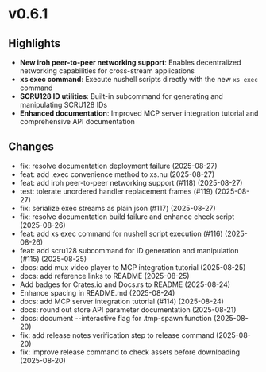# v0.6.1

## Highlights

- **New iroh peer-to-peer networking support**: Enables decentralized networking capabilities for cross-stream applications
- **xs exec command**: Execute nushell scripts directly with the new `xs exec` command
- **SCRU128 ID utilities**: Built-in subcommand for generating and manipulating SCRU128 IDs
- **Enhanced documentation**: Improved MCP server integration tutorial and comprehensive API documentation

## Changes

* fix: resolve documentation deployment failure (2025-08-27)
* feat: add .exec convenience method to xs.nu (2025-08-27)
* feat: add iroh peer-to-peer networking support (#118) (2025-08-27)
* test: tolerate unordered handler replacement frames (#119) (2025-08-27)
* fix: serialize exec streams as plain json (#117) (2025-08-27)
* fix: resolve documentation build failure and enhance check script (2025-08-26)
* feat: add xs exec command for nushell script execution (#116) (2025-08-26)
* feat: add scru128 subcommand for ID generation and manipulation (#115) (2025-08-25)
* docs: add mux video player to MCP integration tutorial (2025-08-25)
* docs: add reference links to README (2025-08-25)
* Add badges for Crates.io and Docs.rs to README (2025-08-24)
* Enhance spacing in README.md (2025-08-24)
* docs: add MCP server integration tutorial (#114) (2025-08-24)
* docs: round out store API parameter documentation (2025-08-21)
* docs: document --interactive flag for .tmp-spawn function (2025-08-20)
* fix: add release notes verification step to release command (2025-08-20)
* fix: improve release command to check assets before downloading (2025-08-20)